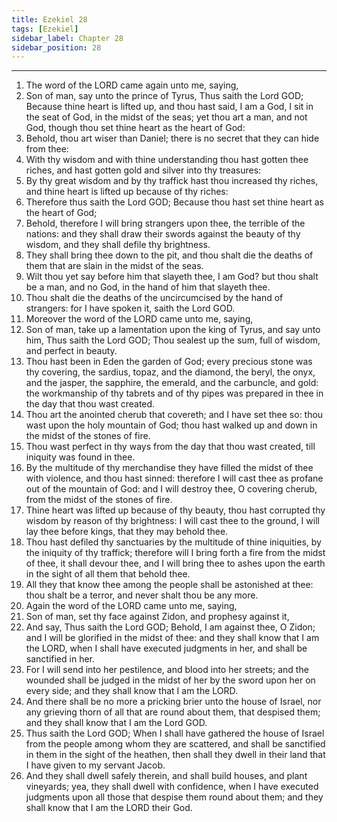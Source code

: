 ```yaml
---
title: Ezekiel 28
tags: [Ezekiel]
sidebar_label: Chapter 28
sidebar_position: 28
---
```


---
1. The word of the LORD came again unto me, saying,
2. Son of man, say unto the prince of Tyrus, Thus saith the Lord GOD; Because thine heart is lifted up, and thou hast said, I am a God, I sit in the seat of God, in the midst of the seas; yet thou art a man, and not God, though thou set thine heart as the heart of God:
3. Behold, thou art wiser than Daniel; there is no secret that they can hide from thee:
4. With thy wisdom and with thine understanding thou hast gotten thee riches, and hast gotten gold and silver into thy treasures:
5. By thy great wisdom and by thy traffick hast thou increased thy riches, and thine heart is lifted up because of thy riches:
6. Therefore thus saith the Lord GOD; Because thou hast set thine heart as the heart of God;
7. Behold, therefore I will bring strangers upon thee, the terrible of the nations: and they shall draw their swords against the beauty of thy wisdom, and they shall defile thy brightness.
8. They shall bring thee down to the pit, and thou shalt die the deaths of them that are slain in the midst of the seas.
9. Wilt thou yet say before him that slayeth thee, I am God? but thou shalt be a man, and no God, in the hand of him that slayeth thee.
10. Thou shalt die the deaths of the uncircumcised by the hand of strangers: for I have spoken it, saith the Lord GOD.
11. Moreover the word of the LORD came unto me, saying,
12. Son of man, take up a lamentation upon the king of Tyrus, and say unto him, Thus saith the Lord GOD; Thou sealest up the sum, full of wisdom, and perfect in beauty.
13. Thou hast been in Eden the garden of God; every precious stone was thy covering, the sardius, topaz, and the diamond, the beryl, the onyx, and the jasper, the sapphire, the emerald, and the carbuncle, and gold: the workmanship of thy tabrets and of thy pipes was prepared in thee in the day that thou wast created.
14. Thou art the anointed cherub that covereth; and I have set thee so: thou wast upon the holy mountain of God; thou hast walked up and down in the midst of the stones of fire.
15. Thou wast perfect in thy ways from the day that thou wast created, till iniquity was found in thee.
16. By the multitude of thy merchandise they have filled the midst of thee with violence, and thou hast sinned: therefore I will cast thee as profane out of the mountain of God: and I will destroy thee, O covering cherub, from the midst of the stones of fire.
17. Thine heart was lifted up because of thy beauty, thou hast corrupted thy wisdom by reason of thy brightness: I will cast thee to the ground, I will lay thee before kings, that they may behold thee.
18. Thou hast defiled thy sanctuaries by the multitude of thine iniquities, by the iniquity of thy traffick; therefore will I bring forth a fire from the midst of thee, it shall devour thee, and I will bring thee to ashes upon the earth in the sight of all them that behold thee.
19. All they that know thee among the people shall be astonished at thee: thou shalt be a terror, and never shalt thou be any more.
20. Again the word of the LORD came unto me, saying,
21. Son of man, set thy face against Zidon, and prophesy against it,
22. And say, Thus saith the Lord GOD; Behold, I am against thee, O Zidon; and I will be glorified in the midst of thee: and they shall know that I am the LORD, when I shall have executed judgments in her, and shall be sanctified in her.
23. For I will send into her pestilence, and blood into her streets; and the wounded shall be judged in the midst of her by the sword upon her on every side; and they shall know that I am the LORD.
24. And there shall be no more a pricking brier unto the house of Israel, nor any grieving thorn of all that are round about them, that despised them; and they shall know that I am the Lord GOD.
25. Thus saith the Lord GOD; When I shall have gathered the house of Israel from the people among whom they are scattered, and shall be sanctified in them in the sight of the heathen, then shall they dwell in their land that I have given to my servant Jacob.
26. And they shall dwell safely therein, and shall build houses, and plant vineyards; yea, they shall dwell with confidence, when I have executed judgments upon all those that despise them round about them; and they shall know that I am the LORD their God.